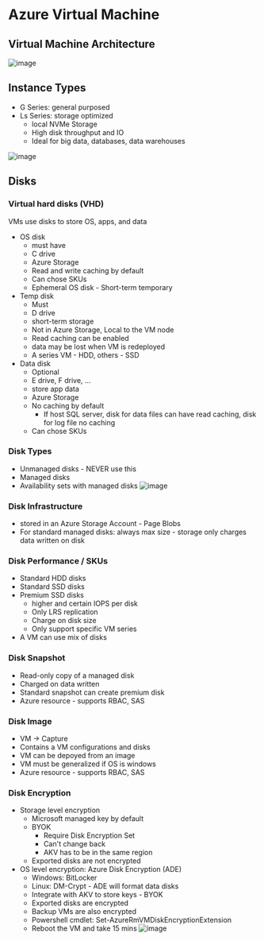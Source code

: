 # Azure Virtual Machine
## Virtual Machine Architecture
![image](https://user-images.githubusercontent.com/28542935/89816803-2e8cd880-db15-11ea-93a6-5f83b93d9b5e.png)

## Instance Types
- G Series: general purposed
- Ls Series: storage optimized
  - local NVMe Storage
  - High disk throughput and IO
  - Ideal for big data, databases, data warehouses
  
![image](https://user-images.githubusercontent.com/28542935/89816823-377daa00-db15-11ea-8214-9a4dc8aab8a2.png)

## Disks
### Virtual hard disks (VHD)
VMs use disks to store OS, apps, and data
- OS disk
  - must have
  - C drive
  - Azure Storage
  - Read and write caching by default
  - Can chose SKUs
  - Ephemeral OS disk - Short-term temporary
- Temp disk 
	- Must
  - D drive
  - short-term storage
  - Not in Azure Storage, Local to the VM node
  - Read caching can be enabled
  - data may be lost when VM is redeployed
  - A series VM - HDD, others - SSD
- Data disk
  - Optional
  - E drive, F drive, …
  - store app data
  - Azure Storage
  - No caching by default
    - If host SQL server, disk for data files can have read caching, disk for log file no caching
  - Can chose SKUs

### Disk Types
- Unmanaged disks - NEVER use this
- Managed disks
- Availability sets with managed disks
  ![image](https://user-images.githubusercontent.com/28542935/89816848-419fa880-db15-11ea-8353-a06d5c2ff335.png)
  
### Disk Infrastructure
- stored in an Azure Storage Account - Page Blobs
- For standard managed disks: always max size - storage only charges data written on disk

### Disk Performance / SKUs
- Standard HDD disks
- Standard SSD disks
- Premium SSD disks
  - higher and certain IOPS per disk
  - Only LRS replication
  - Charge on disk size
  - Only support specific VM series
- A VM can use mix of disks

### Disk Snapshot
- Read-only copy of a managed disk
- Charged on data written
- Standard snapshot can create premium disk
- Azure resource - supports RBAC, SAS

### Disk Image
- VM -> Capture
- Contains a VM configurations and disks
- VM can be depoyed from an image
- VM must be generalized if OS is windows
- Azure resource - supports RBAC, SAS

### Disk Encryption
- Storage level encryption
  - Microsoft managed key by default
  - BYOK
    - Require Disk Encryption Set
    - Can't change back
    - AKV has to be in the same region
  - Exported disks are not encrypted
- OS level encryption: Azure Disk Encryption (ADE)
  - Windows: BitLocker 
  - Linux: DM-Crypt - ADE will format data disks
  - Integrate with AKV to store keys - BYOK
  - Exported disks are encrypted
  - Backup VMs are also encrypted
  - Powershell cmdlet: Set-AzureRmVMDiskEncryptionExtension
  - Reboot the VM and take 15 mins
![image](https://user-images.githubusercontent.com/28542935/89816856-43696c00-db15-11ea-88ba-8a234b2f6914.png)
